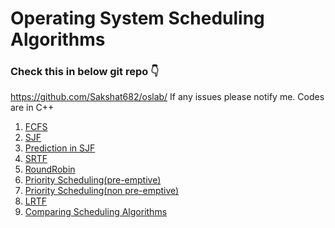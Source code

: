 # Operating System Scheduling Algorithms
### Check this in below git repo 👇
https://github.com/Sakshat682/oslab/
If any issues please notify me.
Codes are in C++
1. [FCFS](https://github.com/Sakshat682/oslab/blob/main/fcfs(practice)/main.cpp)
2. [SJF](https://github.com/Sakshat682/oslab/blob/main/sjf_scheduling.cpp)
3. [Prediction in SJF](https://github.com/Sakshat682/oslab/blob/main/Prediction%20in%20sjf.docx)
4. [SRTF](https://github.com/Sakshat682/oslab/blob/main/srtf(practice)/main.cpp)
5. [RoundRobin](https://github.com/Sakshat682/oslab/blob/main/roundrobin(practice)/main.cpp)
6. [Priority Scheduling(pre-emptive)](https://github.com/Sakshat682/oslab/blob/main/priority_scheduling(pre-emptive)/main.cpp)
7. [Priority Scheduling(non pre-emptive)](https://github.com/Sakshat682/oslab/blob/main/priority_scheduling/main.cpp)
8. [LRTF](https://github.com/Sakshat682/oslab/blob/main/LRTF/main.cpp) 
9. [Comparing Scheduling Algorithms](https://github.com/Sakshat682/oslab/blob/main/OS_asssignment.docx)
